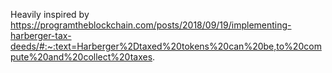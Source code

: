 Heavily inspired by https://programtheblockchain.com/posts/2018/09/19/implementing-harberger-tax-deeds/#:~:text=Harberger%2Dtaxed%20tokens%20can%20be,to%20compute%20and%20collect%20taxes.